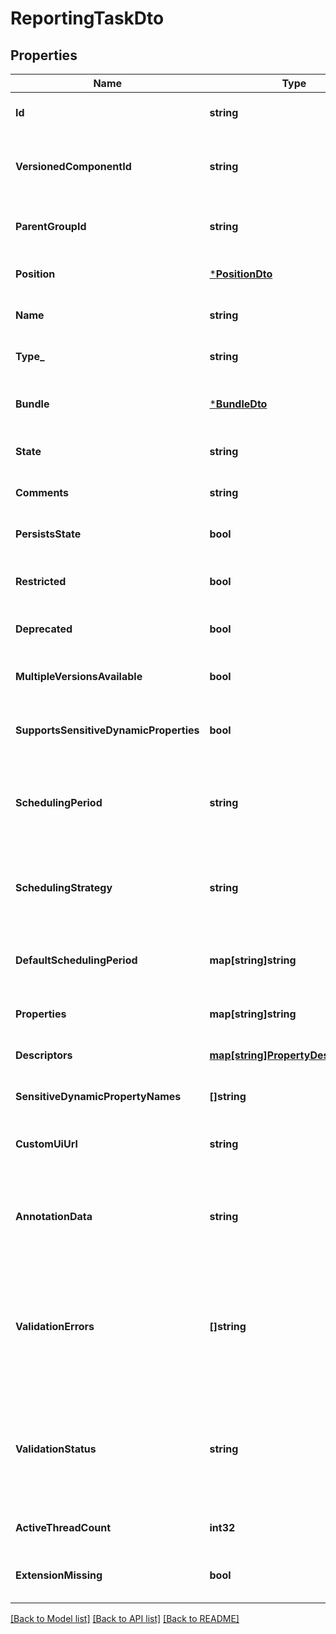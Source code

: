# ReportingTaskDto

## Properties
Name | Type | Description | Notes
------------ | ------------- | ------------- | -------------
**Id** | **string** | The id of the component. | [optional] [default to null]
**VersionedComponentId** | **string** | The ID of the corresponding component that is under version control | [optional] [default to null]
**ParentGroupId** | **string** | The id of parent process group of this component if applicable. | [optional] [default to null]
**Position** | [***PositionDto**](PositionDTO.md) | The position of this component in the UI if applicable. | [optional] [default to null]
**Name** | **string** | The name of the reporting task. | [optional] [default to null]
**Type_** | **string** | The fully qualified type of the reporting task. | [optional] [default to null]
**Bundle** | [***BundleDto**](BundleDTO.md) | The details of the artifact that bundled this reporting task type. | [optional] [default to null]
**State** | **string** | The state of the reporting task. | [optional] [default to null]
**Comments** | **string** | The comments of the reporting task. | [optional] [default to null]
**PersistsState** | **bool** | Whether the reporting task persists state. | [optional] [default to null]
**Restricted** | **bool** | Whether the reporting task requires elevated privileges. | [optional] [default to null]
**Deprecated** | **bool** | Whether the reporting task has been deprecated. | [optional] [default to null]
**MultipleVersionsAvailable** | **bool** | Whether the reporting task has multiple versions available. | [optional] [default to null]
**SupportsSensitiveDynamicProperties** | **bool** | Whether the reporting task supports sensitive dynamic properties. | [optional] [default to null]
**SchedulingPeriod** | **string** | The frequency with which to schedule the reporting task. The format of the value will depend on the value of the schedulingStrategy. | [optional] [default to null]
**SchedulingStrategy** | **string** | The scheduling strategy that determines how the schedulingPeriod value should be interpreted. | [optional] [default to null]
**DefaultSchedulingPeriod** | **map[string]string** | The default scheduling period for the different scheduling strategies. | [optional] [default to null]
**Properties** | **map[string]string** | The properties of the reporting task. | [optional] [default to null]
**Descriptors** | [**map[string]PropertyDescriptorDto**](PropertyDescriptorDTO.md) | The descriptors for the reporting tasks properties. | [optional] [default to null]
**SensitiveDynamicPropertyNames** | **[]string** | Set of sensitive dynamic property names | [optional] [default to null]
**CustomUiUrl** | **string** | The URL for the custom configuration UI for the reporting task. | [optional] [default to null]
**AnnotationData** | **string** | The annotation data for the repoting task. This is how the custom UI relays configuration to the reporting task. | [optional] [default to null]
**ValidationErrors** | **[]string** | Gets the validation errors from the reporting task. These validation errors represent the problems with the reporting task that must be resolved before it can be scheduled to run. | [optional] [default to null]
**ValidationStatus** | **string** | Indicates whether the Reporting Task is valid, invalid, or still in the process of validating (i.e., it is unknown whether or not the Reporting Task is valid) | [optional] [default to null]
**ActiveThreadCount** | **int32** | The number of active threads for the reporting task. | [optional] [default to null]
**ExtensionMissing** | **bool** | Whether the underlying extension is missing. | [optional] [default to null]

[[Back to Model list]](../README.md#documentation-for-models) [[Back to API list]](../README.md#documentation-for-api-endpoints) [[Back to README]](../README.md)


